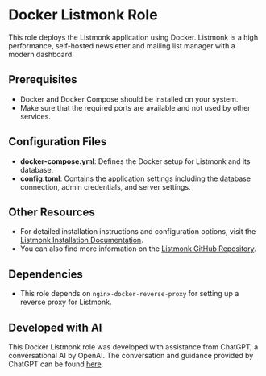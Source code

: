 # Docker Listmonk Role

This role deploys the Listmonk application using Docker. Listmonk is a high performance, self-hosted newsletter and mailing list manager with a modern dashboard.

## Prerequisites
- Docker and Docker Compose should be installed on your system.
- Make sure that the required ports are available and not used by other services.

## Configuration Files

- **docker-compose.yml**: Defines the Docker setup for Listmonk and its database.
- **config.toml**: Contains the application settings including the database connection, admin credentials, and server settings.

## Other Resources
- For detailed installation instructions and configuration options, visit the [Listmonk Installation Documentation](https://listmonk.app/docs/installation/).
- You can also find more information on the [Listmonk GitHub Repository](https://github.com/knadh/listmonk/).

## Dependencies
- This role depends on `nginx-docker-reverse-proxy` for setting up a reverse proxy for Listmonk.

## Developed with AI
This Docker Listmonk role was developed with assistance from ChatGPT, a conversational AI by OpenAI. The conversation and guidance provided by ChatGPT can be found [here](https://chat.openai.com/share/95e722f5-3bd9-4203-8755-def2eca4796e).

